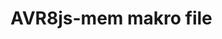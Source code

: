 <!--
author:   Fabian Bär

email:    Fabian.Baer@student.tu-freiberg.de

version:  0.0.2

comment:  Kein Kommentar!

script: https://fjangfaragesh.github.io/AVR8js-mem/dist/index.js
script: https://fjangfaragesh.github.io/AVR8js-mem/customfunctions.js
script: https://fjangfaragesh.github.io/AVR8js-mem/compileandrun.js

@AVR8jsMem.sketch: @AVR8jsMem.sketchMultiline(@input,@0,@1,@2)

@AVR8jsMem.sketchMultiline
<script>
    alert("dad makro geht hoffentlich");
    console.log(`@0`,`@1`, isNaN(`@2`) ? 1000000 : `@2`*1, isNaN(`@3`) ? 0 : `@3`*1);
    compileAndRun(`@0`,`@1`, isNaN(`@2`) ? 1000000 : `@2`*1, isNaN(`@3`) ? 0 : `@3`*1);
	"LIA: wait"
</script>
@end

-->

# AVR8js-mem makro file
